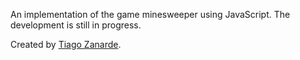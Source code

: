 An implementation of the game minesweeper using JavaScript. The development is still in progress.

Created by [Tiago Zanarde](https://tiagozanarde.dev).
